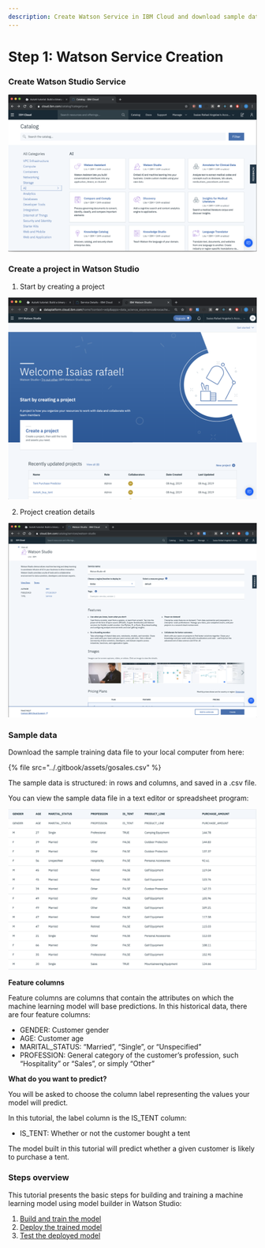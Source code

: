 ```yaml
---
description: Create Watson Service in IBM Cloud and download sample data.
---
```


# Step 1: Watson Service Creation

### Create Watson Studio Service

![Create Watson Studio Service](https://github.com/IraAngeles-IBM/WatsonAutoAi/raw/master/create_watson_studio.png)

### Create a project in Watson Studio

1. Start by creating a project

![Create Project in Watson Studio](https://github.com/IraAngeles-IBM/WatsonAutoAi/raw/master/ws_create_project.png)

2. Project creation details

![Create Project Details](https://github.com/IraAngeles-IBM/WatsonAutoAi/raw/master/watson_studio_create.png)

### Sample data

Download the sample training data file to your local computer from here: 

{% file src="../.gitbook/assets/gosales.csv" %}

The sample data is structured: in rows and columns, and saved in a .csv file.

You can view the sample data file in a text editor or spreadsheet program:

![Preview of training data](https://github.com/IraAngeles-IBM/WatsonAutoAi/raw/master/sample_data.png)

**Feature columns**

Feature columns are columns that contain the attributes on which the machine learning model will base predictions. In this historical data, there are four feature columns:

* GENDER: Customer gender
* AGE: Customer age
* MARITAL\_STATUS: “Married”, “Single”, or “Unspecified”
* PROFESSION: General category of the customer’s profession, such “Hospitality” or “Sales”, or simply “Other”

**What do you want to predict?**

You will be asked to choose the column label representing the values your model will predict.

In this tutorial, the label column is the IS\_TENT column:

* IS\_TENT: Whether or not the customer bought a tent

The model built in this tutorial will predict whether a given customer is likely to purchase a tent.

### Steps overview

This tutorial presents the basic steps for building and training a machine learning model using model builder in Watson Studio:

1. [Build and train the model](https://github.com/IraAngeles-IBM/WatsonAutoAi/wiki/Step-1:-Build-and-train-the-model)
2. [Deploy the trained model](https://github.com/IraAngeles-IBM/WatsonAutoAi/wiki/Step-2:-Deploy-the-trained-model)
3. [Test the deployed model](https://github.com/IraAngeles-IBM/WatsonAutoAi/wiki/Step-3:-Test-the-deployed-model)

